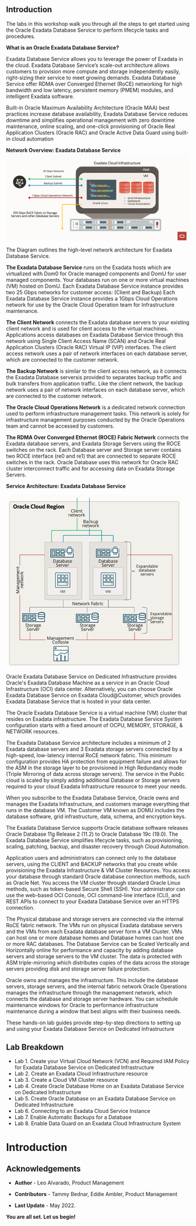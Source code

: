 ## Introduction

The labs in this workshop walk you through all the steps to get started using the Oracle Exadata Database Service to perform lifecycle tasks and procedures.

**What is an Oracle Exadata Database Service?**

Exadata Database Service allows you to leverage the power of Exadata in the cloud. Exadata Database Service’s scale-out architecture allows customers to provision more compute and storage independently easily, right-sizing their service to meet growing demands. Exadata Database Service offer RDMA over Converged Ethernet (RoCE) networking for high bandwidth and low latency, persistent memory (PMEM) modules, and intelligent Exadata software.

Built-in Oracle Maximum Availability Architecture (Oracle MAA) best practices increase database availability, Exadata Database Service reduces downtime and simplifies operational management with zero downtime maintenance, online scaling, and one-click provisioning of Oracle Real Application Clusters (Oracle RAC) and Oracle Active Data Guard using built-in cloud automation

**Network Overview: Exadata Database Service**
![](./Images/Introduction/Architecture.png " ")


The Diagram outlines the high-level network architecture for Exadata Database Service.

**The Exadata Database Service** runs on the Exadata hosts which are virtualized with Dom0 for Oracle managed components and DomU for user managed components.
Your databases run on one or more virtual machines (VM) hosted on DomU.
Each Exadata Database Service instance provides two 25 Gbps networks for customer access: (Client and Backup)
Each Exadata Database Service instance provides a 1Gbps Cloud Operations network for use by the Oracle Cloud Operation team for Infrastructure maintenance.

**The Client Network** connects the Exadata database servers to your existing client network and is used for client access to the virtual machines.
Applications access databases on Exadata Database Service through this network using Single Client Access Name (SCAN) and Oracle Real Application Clusters (Oracle RAC) Virtual IP (VIP) interfaces.
The client access network uses a pair of network interfaces on each database server, which are connected to the customer network.

**The Backup Network** is similar to the client access network, as it connects the Exadata Database serversis provided to separates backup traffic and bulk transfers from application traffic.
Like the client network, the backup network uses a pair of network interfaces on each database server, which are connected to the customer network.

**The Oracle Cloud Operations Network** is a dedicated network connection used to perform infrastructure management tasks.
This network is solely for infrastructure management purposes conducted by the Oracle Operations team and cannot be accessed by customers.

**The RDMA Over Converged Ethernet (ROCE) Fabric Network** connects the Exadata database servers, and Exadata Storage Servers using the ROCE switches on the rack.
Each Database server and Storage server contains two ROCE interface (re0 and re1) that are connected to separate ROCE switches in the rack.
Oracle Database uses this network for Oracle RAC cluster interconnect traffic and for accessing data on Exadata Storage Servers.

**Service Architecture: Exadata Database Service**

![](./images/Introduction/service.png " ")


Oracle Exadata Database Service on Dedicated Infrastructure provides Oracle's Exadata Database Machine as a service in an Oracle Cloud Infrastructure (OCI) data center. Alternatively, you can choose Oracle Exadata Database Service on Exadata Cloud@Customer, which provides Exadata Database Service that is hosted in your data center.

The Oracle Exadata Database Service is a virtual machine (VM) cluster that resides on Exadata infrastructure.
The Exadata Database Service System configuration starts with a fixed amount of OCPU, MEMORY, STORAGE, & NETWORK resources.

The Exadata Database Service architecture includes a minimum of 2 Exadata database servers and 3 Exadata storage servers connected by a high-speed, low-latency internal RoCE network fabric.
This minimum configuration provides HA protection from equipment failure and allows for the ASM in the storage layer to be provisioned in High Redundancy mode (Triple Mirroring of data across storage servers). The service in the Public cloud is scaled by simply adding additional Database or Storage servers required to your cloud Exadata Infrastructure resource to meet your needs.

When you subscribe to the Exadata Database Service, Oracle owns and manages the Exadata Infrastructure, and customers manage everything that runs in the database VM. The Customer VM known as DOMU includes the database software, grid infrastructure, data, schema, and encryption keys.

The Exadata Database Service supports Oracle database software releases Oracle Database 11g Release 2 (11.2) to Oracle Database 19c (19.0).
The Exadata Database Service simplifies lifecycle tasks, such as provisioning, scaling, patching, backup, and disaster recovery through Cloud Automation.

Application users and administrators can connect only to the database servers, using the CLIENT and BACKUP networks that you create while provisioning the Exadata Infrastructure & VM Cluster Resources. You access your database through standard Oracle database connection methods, such as Oracle Net. You access the VM cluster through standard Oracle Linux methods, such as token-based Secure Shell (SSH). Your administrator can use the web-based OCI Console, OCI command-line interface (CLI), and REST APIs to connect to your Exadata Database Service over an HTTPS connection.

The Physical database and storage servers are connected via the internal RoCE fabric network.
The VMs run on physical Exadata database servers and the VMs from each Exadata database server form a VM Cluster.
VMs can host one or more database homes and Database homes can host one or more RAC databases.
The Database Service can be Scaled Vertically and Horizontally online for performance and capacity by adding database servers and storage servers to the VM cluster.
The data is protected with ASM triple-mirroring which distributes copies of the data across the storage servers providing disk and storage server failure protection.

Oracle owns and manages the infrastructure. This include the database servers, storage servers, and the internal fabric network
Oracle Operations manages the infrastructure through the management network, which connects the database and storage server hardware.
You can schedule maintenance windows for Oracle to performance infrastructure maintenance during a window that best aligns with their business needs.

These hands-on lab guides provide step-by-step directions to setting up and using your Exadata Database Service on Dedicated Infrastructure


## Lab Breakdown
* Lab 1. Create your Virtual Cloud Network (VCN) and Required IAM Policy for Exadata Database Service on Dedicated Infrastructure
* Lab 2. Create an Exadata Cloud Infrastructure resource
* Lab 3. Create a Cloud VM Cluster resource
* Lab 4. Create Oracle Database Home on an Exadata Database Service on Dedicated Infrastructure       
* Lab 5. Create Oracle Database on an Exadata Database Service on Dedicated Infrastructure
* Lab 6. Connecting to an Exadata Cloud Service Instance
* Lab 7. Enable Automatic Backups for a Database
* Lab 8. Enable Data Guard on an Exadata Cloud Infrastructure System



# Introduction

## Acknowledgements

* **Author** - Leo Alvarado, Product Management

* **Contributors** - Tammy Bednar, Eddie Ambler, Product Management

* **Last Update** - May 2022.

**You are all set. Let us begin!**
